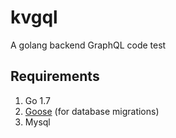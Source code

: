 # kvgql
A golang backend GraphQL code test

## Requirements

1. Go 1.7
1. [Goose](https://github.com/pressly/goose) (for database migrations)
1. Mysql
